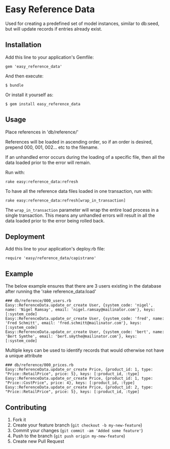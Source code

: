 # Easy Reference Data

Used for creating a predefined set of model instances, similar to db:seed, but will update records if entries already exist.

## Installation

Add this line to your application's Gemfile:

    gem 'easy_reference_data'

And then execute:

    $ bundle

Or install it yourself as:

    $ gem install easy_reference_data

## Usage

Place references in 'db/reference/'

References will be loaded in ascending order, so if an order is desired, prepend 000, 001, 002... etc to the filename.

If an unhandled error occurs during the loading of a specific file, then all the data loaded prior to the error will remain.

Run with:

    rake easy:reference_data:refresh

To have all the reference data files loaded in one transaction, run with:

    rake easy:reference_data:refresh[wrap_in_transaction]

The `wrap_in_transaction` parameter will wrap the entire load process in a single transaction. This means any unhandled errors will result in all the data loaded prior to the error being rolled back.  

## Deployment

Add this line to your application's deploy.rb file:

    require 'easy/reference_data/capistrano'

## Example

The below example ensures that there are 3 users existing in the database after running the 'rake reference_data:load'

    ### db/reference/000_users.rb
    Easy::ReferenceData.update_or_create User, {system_code: 'nigel', name: 'Nigel Ramsay', email: 'nigel.ramsay@mailinator.com'}, keys: [:system_code]
    Easy::ReferenceData.update_or_create User, {system_code: 'fred', name: 'Fred Schmitt', email: 'fred.schmitt@mailinator.com'}, keys: [:system_code]
    Easy::ReferenceData.update_or_create User, {system_code: 'bert', name: 'Bert Symthe', email: 'bert.smythe@mailinator.com'}, keys: [:system_code]

Multiple keys can be used to identify records that would otherwise not have a unique attribute

    ### db/reference/000_prices.rb
    Easy::ReferenceData.update_or_create Price, {product_id: 1, type: "Price::RetailPrice", price: 5}, keys: [:product_id, :type]
    Easy::ReferenceData.update_or_create Price, {product_id: 1, type: "Price::CostPrice", price: 4}, keys: [:product_id, :type]
    Easy::ReferenceData.update_or_create Price, {product_id: 2, type: "Price::RetailPrice", price: 5}, keys: [:product_id, :type]

## Contributing

1. Fork it
2. Create your feature branch (`git checkout -b my-new-feature`)
3. Commit your changes (`git commit -am 'Added some feature'`)
4. Push to the branch (`git push origin my-new-feature`)
5. Create new Pull Request
